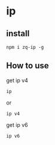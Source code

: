# ip


## install 

```
npm i zq-ip -g
```

## How to use

get ip v4

```
ip 
```

or

```
ip v4

```

get ip v6

```
ip v6

```